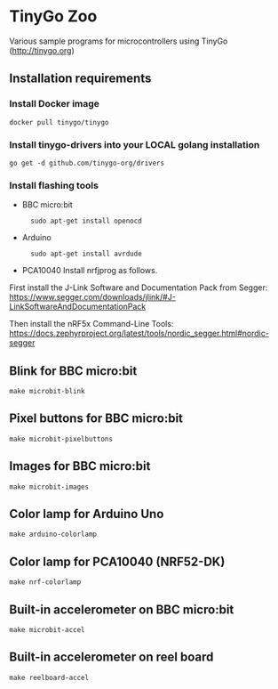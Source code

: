 # TinyGo Zoo

Various sample programs for microcontrollers using TinyGo (http://tinygo.org)

## Installation requirements

### Install Docker image

    docker pull tinygo/tinygo

### Install tinygo-drivers into your LOCAL golang installation

    go get -d github.com/tinygo-org/drivers

### Install flashing tools

- BBC micro:bit

        sudo apt-get install openocd

- Arduino

        sudo apt-get install avrdude

- PCA10040
  Install nrfjprog as follows.

First install the J-Link Software and Documentation Pack from Segger:
https://www.segger.com/downloads/jlink/#J-LinkSoftwareAndDocumentationPack

Then install the nRF5x Command-Line Tools:
https://docs.zephyrproject.org/latest/tools/nordic_segger.html#nordic-segger

## Blink for BBC micro:bit

    make microbit-blink

## Pixel buttons for BBC micro:bit

    make microbit-pixelbuttons

## Images for BBC micro:bit

    make microbit-images

## Color lamp for Arduino Uno

    make arduino-colorlamp

## Color lamp for PCA10040 (NRF52-DK)

    make nrf-colorlamp

## Built-in accelerometer on BBC micro:bit

    make microbit-accel

## Built-in accelerometer on reel board

    make reelboard-accel
